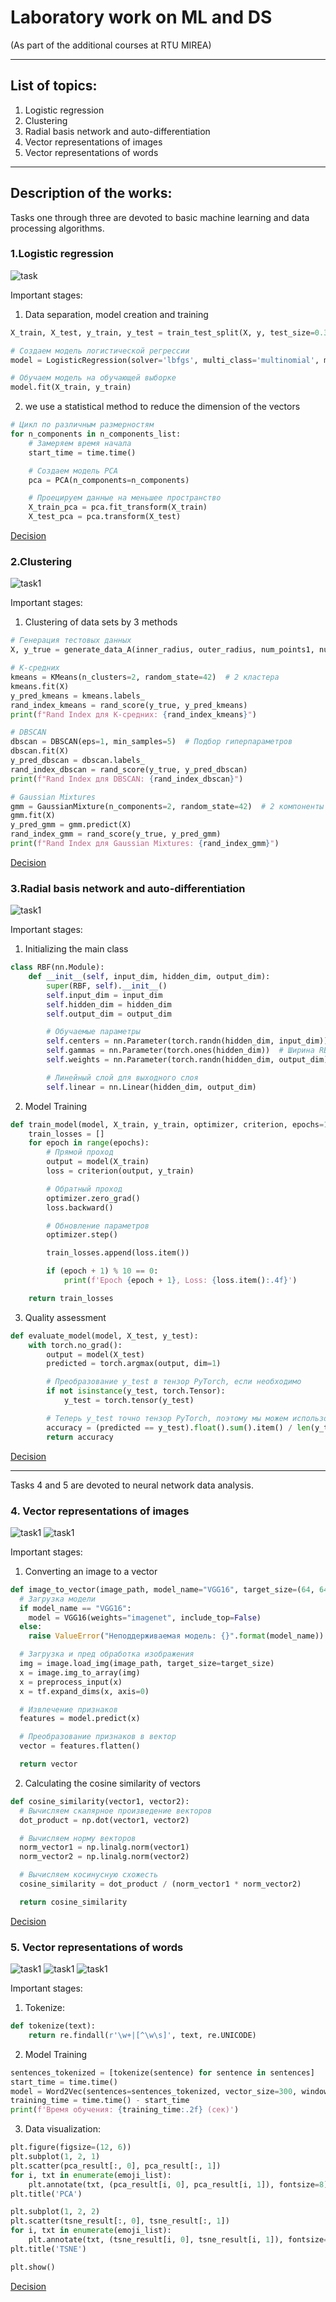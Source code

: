 # Laboratory work on ML and DS
(As part of the additional courses at RTU MIREA)
___
## List of topics: 
1. Logistic regression
2. Clustering
3. Radial basis network and auto-differentiation
4. Vector representations of images
5. Vector representations of words

___
## Description of the works: 
Tasks one through three are devoted to basic machine learning and data processing algorithms.

### 1.Logistic regression
![task](pictures/task1.jpg)

Important stages:
1. Data separation, model creation and training
```python
X_train, X_test, y_train, y_test = train_test_split(X, y, test_size=0.3, random_state=42)

# Создаем модель логистической регрессии
model = LogisticRegression(solver='lbfgs', multi_class='multinomial', max_iter=2000)

# Обучаем модель на обучающей выборке
model.fit(X_train, y_train)
```

2. we use a statistical method to reduce the dimension of the vectors
```python
# Цикл по различным размерностям
for n_components in n_components_list:
    # Замеряем время начала
    start_time = time.time()

    # Создаем модель PCA
    pca = PCA(n_components=n_components)

    # Проецируем данные на меньшее пространство
    X_train_pca = pca.fit_transform(X_train)
    X_test_pca = pca.transform(X_test)
```

[Decision](https://colab.research.google.com/drive/1SI3h2kDAfLKaO5yWJcgBK9BoT2Id60mH)

### 2.Clustering
![task1](pictures/task2.jpg)

Important stages:
1. Clustering of data sets by 3 methods
```python
# Генерация тестовых данных
X, y_true = generate_data_A(inner_radius, outer_radius, num_points1, num_points2)

# К-средних
kmeans = KMeans(n_clusters=2, random_state=42)  # 2 кластера
kmeans.fit(X)
y_pred_kmeans = kmeans.labels_
rand_index_kmeans = rand_score(y_true, y_pred_kmeans)
print(f"Rand Index для K-средних: {rand_index_kmeans}")

# DBSCAN
dbscan = DBSCAN(eps=1, min_samples=5)  # Подбор гиперпараметров
dbscan.fit(X)
y_pred_dbscan = dbscan.labels_
rand_index_dbscan = rand_score(y_true, y_pred_dbscan)
print(f"Rand Index для DBSCAN: {rand_index_dbscan}")

# Gaussian Mixtures
gmm = GaussianMixture(n_components=2, random_state=42)  # 2 компоненты смеси
gmm.fit(X)
y_pred_gmm = gmm.predict(X)
rand_index_gmm = rand_score(y_true, y_pred_gmm)
print(f"Rand Index для Gaussian Mixtures: {rand_index_gmm}")
```

[Decision](https://drive.google.com/file/d/1hkspudxL7MuXPmzbWjdFgMbulWy12Kxy/view?usp=sharing)

### 3.Radial basis network and auto-differentiation
![task1](pictures/task3.jpg)

Important stages:
1. Initializing the main class
```python
class RBF(nn.Module):
    def __init__(self, input_dim, hidden_dim, output_dim):
        super(RBF, self).__init__()
        self.input_dim = input_dim
        self.hidden_dim = hidden_dim
        self.output_dim = output_dim

        # Обучаемые параметры
        self.centers = nn.Parameter(torch.randn(hidden_dim, input_dim))
        self.gammas = nn.Parameter(torch.ones(hidden_dim))  # Ширина RBF, обучаемая
        self.weights = nn.Parameter(torch.randn(hidden_dim, output_dim))

        # Линейный слой для выходного слоя
        self.linear = nn.Linear(hidden_dim, output_dim)
```

2. Model Training
```python
def train_model(model, X_train, y_train, optimizer, criterion, epochs=100):
    train_losses = []
    for epoch in range(epochs):
        # Прямой проход
        output = model(X_train)
        loss = criterion(output, y_train)

        # Обратный проход
        optimizer.zero_grad()
        loss.backward()

        # Обновление параметров
        optimizer.step()

        train_losses.append(loss.item())

        if (epoch + 1) % 10 == 0:
            print(f'Epoch {epoch + 1}, Loss: {loss.item():.4f}')

    return train_losses
```

3. Quality assessment
```python
def evaluate_model(model, X_test, y_test):
    with torch.no_grad():
        output = model(X_test)
        predicted = torch.argmax(output, dim=1)

        # Преобразование y_test в тензор PyTorch, если необходимо
        if not isinstance(y_test, torch.Tensor):
            y_test = torch.tensor(y_test)

        # Теперь y_test точно тензор PyTorch, поэтому мы можем использовать его для сравнения
        accuracy = (predicted == y_test).float().sum().item() / len(y_test)
        return accuracy
```

[Decision](https://drive.google.com/file/d/1gXNOKyPTBhl45HCVmkLz2Tb39uU-M2oV/view?usp=sharing)

___
Tasks 4 and 5 are devoted to neural network data analysis.
### 4. Vector representations of images
![task1](pictures/task4.1.jpg)
![task1](pictures/task4.2.jpg)

Important stages:
1. Converting an image to a vector
```python
def image_to_vector(image_path, model_name="VGG16", target_size=(64, 64)):
  # Загрузка модели
  if model_name == "VGG16":
    model = VGG16(weights="imagenet", include_top=False)
  else:
    raise ValueError("Неподдерживаемая модель: {}".format(model_name))

  # Загрузка и пред обработка изображения
  img = image.load_img(image_path, target_size=target_size)
  x = image.img_to_array(img)
  x = preprocess_input(x)
  x = tf.expand_dims(x, axis=0)

  # Извлечение признаков
  features = model.predict(x)

  # Преобразование признаков в вектор
  vector = features.flatten()

  return vector
```

2. Calculating the cosine similarity of vectors
```python
def cosine_similarity(vector1, vector2):
  # Вычисляем скалярное произведение векторов
  dot_product = np.dot(vector1, vector2)

  # Вычисляем норму векторов
  norm_vector1 = np.linalg.norm(vector1)
  norm_vector2 = np.linalg.norm(vector2)

  # Вычисляем косинусную схожесть
  cosine_similarity = dot_product / (norm_vector1 * norm_vector2)

  return cosine_similarity
```

[Decision](https://drive.google.com/file/d/1V0_f2lEjXg7lbHifr99MLHt20aHPwTb0/view?usp=sharing)

### 5. Vector representations of words
![task1](pictures/task5.1.jpg)
![task1](pictures/task5.2.jpg)
![task1](pictures/task5.3.jpg)

Important stages:
1. Tokenize:
```python
def tokenize(text):
    return re.findall(r'\w+|[^\w\s]', text, re.UNICODE)
```

2. Model Training
```python
sentences_tokenized = [tokenize(sentence) for sentence in sentences]
start_time = time.time()
model = Word2Vec(sentences=sentences_tokenized, vector_size=300, window=5, min_count=5, workers=4)
training_time = time.time() - start_time
print(f'Время обучения: {training_time:.2f} (сек)')
```

3. Data visualization: 
```python
plt.figure(figsize=(12, 6))
plt.subplot(1, 2, 1)
plt.scatter(pca_result[:, 0], pca_result[:, 1])
for i, txt in enumerate(emoji_list):
    plt.annotate(txt, (pca_result[i, 0], pca_result[i, 1]), fontsize=8)
plt.title('PCA')

plt.subplot(1, 2, 2)
plt.scatter(tsne_result[:, 0], tsne_result[:, 1])
for i, txt in enumerate(emoji_list):
    plt.annotate(txt, (tsne_result[i, 0], tsne_result[i, 1]), fontsize=8)
plt.title('TSNE')

plt.show()
```

[Decision](https://colab.research.google.com/drive/1prmPuVWd4DqnOu23IIQmkigg6JUuqiRs?usp=sharing)
